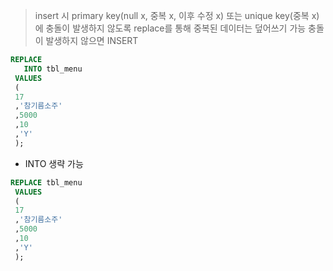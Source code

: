 > insert 시 primary key(null x, 중복 x, 이후 수정 x) 또는 unique key(중복 x)에 충돌이 발생하지 않도록 replace를 통해 중복된 데이터는 덮어쓰기 가능
> 충돌이 발생하지 않으면  INSERT 

```SQL
REPLACE
   INTO tbl_menu
 VALUES 
 (
 17
 ,'참기름소주'
 ,5000
 ,10
 ,'Y'
 );
```

- INTO 생략 가능
```SQL
REPLACE tbl_menu
 VALUES 
 (
 17
 ,'참기름소주'
 ,5000
 ,10
 ,'Y'
 );
```